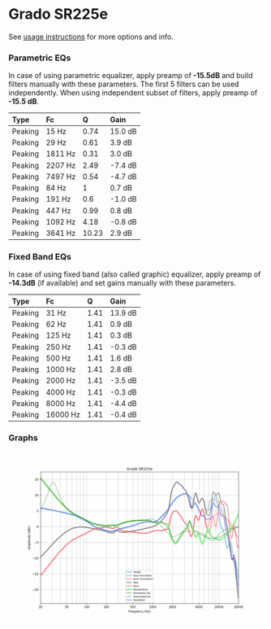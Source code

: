 # Grado SR225e
See [usage instructions](https://github.com/jaakkopasanen/AutoEq#usage) for more options and info.

### Parametric EQs
In case of using parametric equalizer, apply preamp of **-15.5dB** and build filters manually
with these parameters. The first 5 filters can be used independently.
When using independent subset of filters, apply preamp of **-15.5 dB**.

| Type    | Fc      |     Q | Gain    |
|:--------|:--------|:------|:--------|
| Peaking | 15 Hz   |  0.74 | 15.0 dB |
| Peaking | 29 Hz   |  0.61 | 3.9 dB  |
| Peaking | 1811 Hz |  0.31 | 3.0 dB  |
| Peaking | 2207 Hz |  2.49 | -7.4 dB |
| Peaking | 7497 Hz |  0.54 | -4.7 dB |
| Peaking | 84 Hz   |  1    | 0.7 dB  |
| Peaking | 191 Hz  |  0.6  | -1.0 dB |
| Peaking | 447 Hz  |  0.99 | 0.8 dB  |
| Peaking | 1092 Hz |  4.18 | -0.8 dB |
| Peaking | 3641 Hz | 10.23 | 2.9 dB  |

### Fixed Band EQs
In case of using fixed band (also called graphic) equalizer, apply preamp of **-14.3dB**
(if available) and set gains manually with these parameters.

| Type    | Fc       |    Q | Gain    |
|:--------|:---------|:-----|:--------|
| Peaking | 31 Hz    | 1.41 | 13.9 dB |
| Peaking | 62 Hz    | 1.41 | 0.9 dB  |
| Peaking | 125 Hz   | 1.41 | 0.3 dB  |
| Peaking | 250 Hz   | 1.41 | -0.3 dB |
| Peaking | 500 Hz   | 1.41 | 1.6 dB  |
| Peaking | 1000 Hz  | 1.41 | 2.8 dB  |
| Peaking | 2000 Hz  | 1.41 | -3.5 dB |
| Peaking | 4000 Hz  | 1.41 | -0.3 dB |
| Peaking | 8000 Hz  | 1.41 | -4.4 dB |
| Peaking | 16000 Hz | 1.41 | -0.4 dB |

### Graphs
![](./Grado%20SR225e.png)